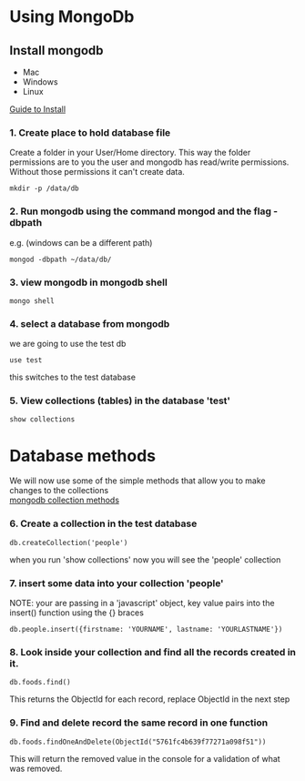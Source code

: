 # Using MongoDb


## Install mongodb

* Mac
* Windows
* Linux

[Guide to Install](https://docs.mongodb.com/manual/administration/install-community/)

### 1. Create place to hold database file
Create a folder in your User/Home directory.
This way the folder permissions are to you the user and mongodb has read/write permissions. Without those permissions it can't create data.
```
mkdir -p /data/db
```

### 2. Run mongodb using the command mongod and the flag -dbpath
e.g. (windows can be a different path)
```
mongod -dbpath ~/data/db/
```


### 3. view mongodb in mongodb shell
```
mongo shell
```
### 4. select a database from mongodb
we are going to use the test db
```
use test
```
this switches to the test database

### 5. View collections (tables) in the database 'test'
```
show collections
```

# Database methods
We will now use some of the simple methods that allow you to make changes to the collections <br>
[mongodb collection methods](https://docs.mongodb.com/manual/reference/method/#collection)

### 6. Create a collection in the test database
```
db.createCollection('people')
```
when you run 'show collections' now you will see the 'people' collection

### 7. insert some data into your collection 'people'
NOTE: your are passing in a 'javascript' object, key value pairs into the insert() function using the {} braces
```
db.people.insert({firstname: 'YOURNAME', lastname: 'YOURLASTNAME'})
```

### 8. Look inside your collection and find all the records created in it.
```
db.foods.find()
```

This returns the ObjectId for each record, replace ObjectId in the next step

### 9. Find and delete record the same record in one function
```
db.foods.findOneAndDelete(ObjectId("5761fc4b639f77271a098f51"))
```
This will return the removed value in the console for a validation of what was removed.
